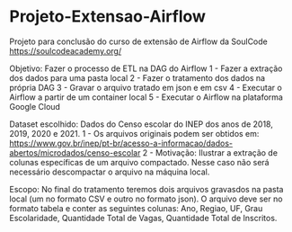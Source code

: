 # Projeto-Extensao-Airflow

Projeto para conclusão do curso de extensão de Airflow da SoulCode https://soulcodeacademy.org/

Objetivo: Fazer o processo de ETL na DAG do Airflow
  1 - Fazer a extração dos dados para uma pasta local
  2 - Fazer o tratamento dos dados na própria DAG
  3 - Gravar o arquivo tratado em json e em csv
  4 - Executar o Airflow a partir de um container local
  5 - Executar o Airflow na plataforma Google Cloud 

Dataset escolhido: Dados do Censo escolar do INEP dos anos de 2018, 2019, 2020 e 2021.
  1 - Os arquivos originais podem ser obtidos em: https://www.gov.br/inep/pt-br/acesso-a-informacao/dados-abertos/microdados/censo-escolar
  2 - Motivação: Ilustrar a extração de colunas específicas de um arquivo compactado. Nesse caso não será necessário descompactar o arquivo na máquina local. 
  
Escopo: No final do tratamento teremos dois arquivos gravasdos na pasta local (um no formato CSV e outro no formato json). O arquivo deve ser no formato tabela e conter as seguintes colunas: Ano, Regiao, UF, Grau Escolaridade, Quantidade Total de Vagas, Quantidade Total de Inscritos.
